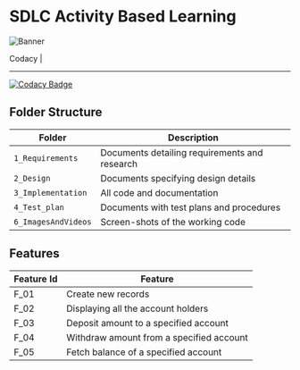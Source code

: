 # SDLC Activity Based Learning
![Banner](https://github.com/priyankabb153/LnT_Mini_Project/blob/main/1_Requirements/banner.PNG)

<!--
Visit [Pages for Report -optional](using github.io option)


Build | Code Quality | Unity | [Git Inspector](using github.io option)
------|----------|-------|--------------
 To be added | To be added | To be added | To be added

-->

Codacy |
*********************************************************

[![Codacy Badge](https://app.codacy.com/project/badge/Grade/7df112b9052042d6b64c825199f69ace)](https://www.codacy.com/gh/priyankabb153/LTTS_Mini_project/dashboard?utm_source=github.com&amp;utm_medium=referral&amp;utm_content=priyankabb153/LTTS_Mini_project&amp;utm_campaign=Badge_Grade)


<!--[![C/C++ CI](https://github.com/arc-arnob/LnT_Mini_Project/actions/workflows/c-cpp.yml/badge.svg)](https://github.com/arc-arnob/LnT_Mini_Project/#actions/workflows/c-cpp.yml)--> 


## Folder Structure
Folder             | Description
-------------------| -----------------------------------------
`1_Requirements`   | Documents detailing requirements and research
`2_Design`         | Documents specifying design details
`3_Implementation` | All code and documentation
`4_Test_plan`      | Documents with test plans and procedures
`6_ImagesAndVideos`      | Screen-shots of the working code

## Features

| Feature Id | Feature |
| -----------|---------|
|F_01| Create new records | |
|F_02| Displaying all the account holders |
|F_03| Deposit amount to a specified account |
|F_04| Withdraw amount from a specified account |
|F_05| Fetch balance of a specified account |



<!--

## Contributors List and Summary

SF Id. |  Name   |    Features    | Issuess Raised |Issues Resolved|No Test Cases|Test Case Pass
-------|---------|----------------|----------------|---------------|-------------|--------------
`260150` | B.B.Priyanka  | Feature A, B etc    | X No     | X No   |X No   |X No     
   -->
<!--
## Challenges Faced and How Was It Overcome

1. ABC
2. BCD
3. ...
4. ...

## Learning Resources
1. [markdownCheatsheet](https://github.com/adam-p/markdown-here/wiki/Markdown-Cheatsheet)
2. [markdownBasics](https://guides.github.com/features/mastering-markdown/)
3. [git inspector](https://github.com/ejwa/gitinspector.git)
4. [github workflow](https://docs.github.com/en/actions/learn-github-action)
   
   -->

